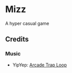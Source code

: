 # Mizz
A hyper casual game 


## Credits
### Music
- YipYep: [Arcade Trap Loop](https://freesound.org/people/YipYep/sounds/539860/) 